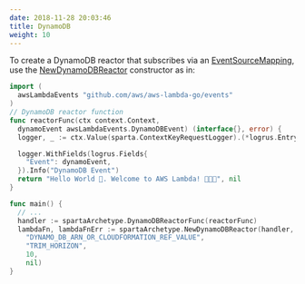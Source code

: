 ```yaml
---
date: 2018-11-28 20:03:46
title: DynamoDB
weight: 10
---
```


To create a DynamoDB reactor that subscribes via an [EventSourceMapping](https://docs.aws.amazon.com/lambda/latest/dg/with-ddb.html),
use the [NewDynamoDBReactor](https://godoc.org/github.com/mweagle/Sparta/archetype#NewDynamoDBReactor) constructor as in:

```go
import (
  awsLambdaEvents "github.com/aws/aws-lambda-go/events"
)
// DynamoDB reactor function
func reactorFunc(ctx context.Context,
  dynamoEvent awsLambdaEvents.DynamoDBEvent) (interface{}, error) {
  logger, _ := ctx.Value(sparta.ContextKeyRequestLogger).(*logrus.Entry)

  logger.WithFields(logrus.Fields{
    "Event": dynamoEvent,
  }).Info("DynamoDB Event")
  return "Hello World 👋. Welcome to AWS Lambda! 🙌🎉🍾", nil
}

func main() {
  // ...
  handler := spartaArchetype.DynamoDBReactorFunc(reactorFunc)
  lambdaFn, lambdaFnErr := spartaArchetype.NewDynamoDBReactor(handler,
    "DYNAMO_DB_ARN_OR_CLOUDFORMATION_REF_VALUE",
    "TRIM_HORIZON",
    10,
    nil)
}
```